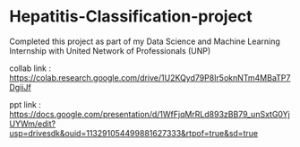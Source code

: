 # Hepatitis-Classification-project

Completed this project as part of my Data Science and Machine Learning Internship with United Network of Professionals (UNP)

collab link : https://colab.research.google.com/drive/1U2KQyd79P8Ir5oknNTm4MBaTP7DgiiJf

ppt link : https://docs.google.com/presentation/d/1WfFjqMrRLd893zBB79_unSxtG0YjUYWm/edit?usp=drivesdk&ouid=113291054499881627333&rtpof=true&sd=true
